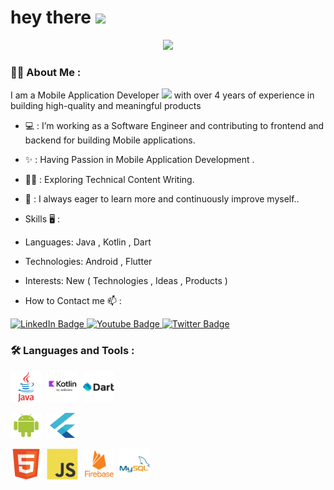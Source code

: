 <h1>
  hey there
  <img src="https://media.giphy.com/media/hvRJCLFzcasrR4ia7z/giphy.gif" width="30px"/>
</h1>
<div id="header" align="center">
  <img src="https://media.giphy.com/media/L1R1tvI9svkIWwpVYr/giphy.gif" width="500"/>
</div>


### :woman_technologist: About Me :

I am a Mobile Application Developer <img src="https://media.giphy.com/media/WUlplcMpOCEmTGBtBW/giphy.gif" width="30"> with over 4 years of experience in building high-quality and meaningful products 

 
- 💻 : I’m working as a Software Engineer and contributing to frontend and backend for building Mobile applications.

- ✨ : Having Passion in Mobile Application Development .

- 👩‍🚀 : Exploring Technical Content Writing.

- 📙 : I always eager to learn more and continuously improve myself..


 - Skills  🖥️ : 
 
- Languages: Java , Kotlin , Dart

- Technologies: Android , Flutter

- Interests:  New ( Technologies , Ideas , Products )


- How to Contact me  :mailbox: :
 <div id="badges">
  <a href="https://www.linkedin.com/in/manar-elsebaay-741312163/">
    <img src="https://img.shields.io/badge/LinkedIn-blue?style=for-the-badge&logo=linkedin&logoColor=white" alt="LinkedIn Badge" width="90px"/>
  </a>
  <a href="https://www.youtube.com/channel/UCSPdSi0Xg_sAP6kYEXmUqzA">
    <img src="https://img.shields.io/badge/YouTube-red?style=for-the-badge&logo=youtube&logoColor=white" alt="Youtube Badge" width="90px"/>
  </a>
  <a href="https://twitter.com/ManarElsebaay13?t=RhbrqE63UD_uHhmDKXxEhA&s=09">
    <img src="https://img.shields.io/badge/Twitter-blue?style=for-the-badge&logo=twitter&logoColor=white" alt="Twitter Badge" width="90px"/>
  </a>
</div>


### :hammer_and_wrench: Languages and Tools :

<div>
  <img src="https://github.com/devicons/devicon/blob/master/icons/java/java-original-wordmark.svg" title="Java" alt="Java" width="50" height="50"/>&nbsp;
  <img src="https://github.com/devicons/devicon/blob/master/icons/kotlin/kotlin-original-wordmark.svg" title="Kotlin" alt="Kotlin" width="50" height="50"/>&nbsp;
  <img src="https://github.com/devicons/devicon/blob/master/icons/dart/dart-original-wordmark.svg" title="Dart" alt="Dart" width="50" height="50"/>&nbsp;
 
 <img src="https://github.com/devicons/devicon/blob/master/icons/android/android-original.svg" title="Android" alt="Android" width="50" height="40"/>&nbsp;
  <img src="https://github.com/devicons/devicon/blob/master/icons/flutter/flutter-original.svg" title="Flutter" alt="Flutter" width="50" height="40"/>&nbsp;
  
  <img src="https://github.com/devicons/devicon/blob/master/icons/html5/html5-original.svg" title="HTML5" alt="HTML" width="50" height="50"/>&nbsp;
  <img src="https://github.com/devicons/devicon/blob/master/icons/javascript/javascript-original.svg" title="JavaScript" alt="JavaScript" width="50" height="50"/>&nbsp;
  <img src="https://github.com/devicons/devicon/blob/master/icons/firebase/firebase-plain-wordmark.svg" title="Firebase" alt="Firebase" width="50" height="50"/>&nbsp;
  <img src="https://github.com/devicons/devicon/blob/master/icons/mysql/mysql-original-wordmark.svg" title="MySQL"  alt="MySQL" width="50" height="50"/>&nbsp;

</div>


